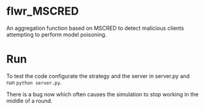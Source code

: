 # flwr_MSCRED
An aggregation function based on MSCRED to detect malicious clients attempting to perform model poisoning.

# Run

To test the code configurate the strategy and the server in server.py and run `python server.py`. 

There is a bug now which often causes the simulation to stop working in the middle of a round.
